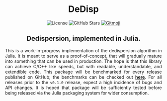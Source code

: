 <div align="center">

# DeDisp

![License][license]
![GitHub Stars][stars]
[![Gitmoji][gitmoji-badge]][gitmoji]

## Dedispersion, implemented in Julia.

</div>

<div align="justify">

This is a work-in-progress implementation of the dedispersion algorithm in
Julia. It is meant to serve as a proof-of-concept, that will gradually mature
into something that can be used in production. The hope is that this library can
achieve C/C++ like speeds, but with readable, understandable, and extendible
code. This package will be benchmarked for every release published on GitHub;
the benchmarks can be checked out [**here**](bench/README.md). For all releases
prior to the `v0.1.0` release, expect a high incidence of bugs and API changes.
It is hoped that package will be sufficiently tested before being released via
the Julia packaging system for wider consumption.

</div>


[gitmoji]: https://gitmoji.dev
[v0.0.3]: https://github.com/astrogewgaw/DeDisp.jl/releases/tag/v0.0.3
[stars]: https://img.shields.io/github/stars/astrogewgaw/DeDisp.jl?style=for-the-badge
[license]: https://img.shields.io/github/license/astrogewgaw/DeDisp.jl?style=for-the-badge
[gitmoji-badge]: https://img.shields.io/badge/gitmoji-%20😜%20😍-FFDD67.svg?style=for-the-badge
